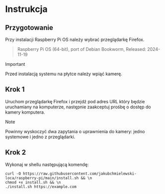 # Instrukcja

## Przygotowanie

Przy instalacji Raspberry Pi OS należy wybrać przeglądarkę Firefox.
> Raspberry Pi OS (64-bit), port of Debian Bookworm, Released: 2024-11-19

> [!IMPORTANT]
> Przed instalacją systemu na płytce należy wpiąć kamerę.

## Krok 1

Uruchom przeglądarkę Firefox i przejdź pod adres URL który będzie uruchamiany na komputerze, następnie zaakceptuj prośbę o dostęp do kamery komputera. 

> [!NOTE]
> Powinny wyskoczyć dwa zapytania o uprawnienia do kamery: jedno systemowe i jedno z przeglądarki.

## Krok 2

Wykonaj w shellu następującą komendę:

```
curl -O https://raw.githubusercontent.com/jakubchmielewski-loca/raspberry-pi/main/install.sh && \n
chmod +x install.sh && \n
./install.sh https://example.com
```
